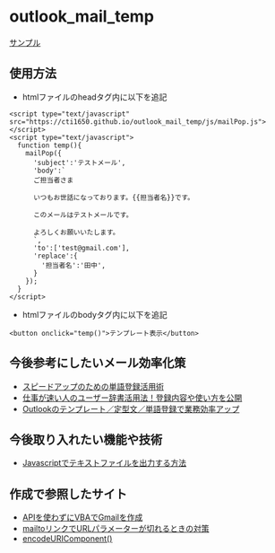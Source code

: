 # outlook_mail_temp

[サンプル](https://cti1650.github.io/outlook_mail_temp/index.html)

## 使用方法

- htmlファイルのheadタグ内に以下を追記

```
<script type="text/javascript" src="https://cti1650.github.io/outlook_mail_temp/js/mailPop.js"></script>
<script type="text/javascript">
  function temp(){
    mailPop({
      'subject':'テストメール',
      'body':`
      ご担当者さま

      いつもお世話になっております。{{担当者名}}です。

      このメールはテストメールです。

      よろしくお願いいたします。
      `,
      'to':['test@gmail.com'],
      'replace':{
        '担当者名':'田中',
      }
    });
  }
</script>
```

- htmlファイルのbodyタグ内に以下を追記

```
<button onclick="temp()">テンプレート表示</button>
```


## 今後参考にしたいメール効率化策

- [スピードアップのための単語登録活用術](https://buz-mail.com/template/#i-6)
- [仕事が速い人のユーザー辞書活用法！登録内容や使い方を公開](https://marketer.jp/user-dictionary.html)
- [Outlookのテンプレート／定型文／単語登録で業務効率アップ](https://www.bcnretail.com/market/detail/20210328_218877.html)

## 今後取り入れたい機能や技術

- [Javascriptでテキストファイルを出力する方法](https://okenigou.com/2020/06/18/1005)

## 作成で参照したサイト

- [APIを使わずにVBAでGmailを作成](https://qiita.com/yoshi_782/items/a5d0a3f7ef30f5a36962)
- [mailtoリンクでURLパラメーターが切れるときの対策](https://colo-ri.jp/develop/2017/10/mailto-broken-parameters.html)
- [encodeURIComponent()](https://developer.mozilla.org/ja/docs/Web/JavaScript/Reference/Global_Objects/encodeURIComponent)
